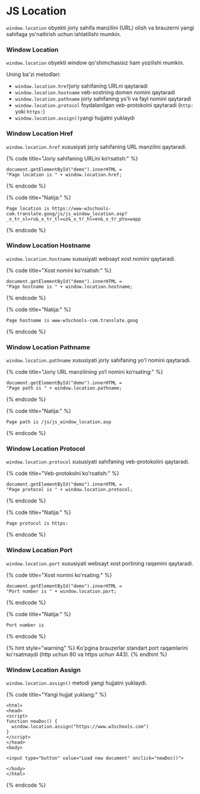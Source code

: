 # JS Location

`window.location` obyekti joriy sahifa manzilini (URL) olish va brauzerni yangi sahifaga yo'naltirish uchun ishlatilishi mumkin.

### Window Location

`window.location` obyekti window qo'shimchasisiz ham yozilishi mumkin.

Uning ba'zi metodlari:

* `window.location.href`joriy sahifaning URLni qaytaradi
* `window.location.hostname` veb-xostning domen nomini qaytaradi
* `window.location.pathname` joriy sahifaning yo'li va fayl nomini qaytaradi
* `window.location.protocol` foydalanilgan veb-protokolni qaytaradi (`http:` yoki `https:`)
* `window.location.assign()`yangi hujjatni yuklaydi

### Window Location Href

`window.location.href` xususiyati joriy sahifaning URL manzilini qaytaradi.

{% code title="Joriy sahifaning URLini ko‘rsatish:" %}
```
document.getElementById("demo").innerHTML =
"Page location is " + window.location.href;
```
{% endcode %}

{% code title="Natija:" %}
```
Page location is https://www-w3schools-com.translate.goog/js/js_window_location.asp?_x_tr_sl=ru&_x_tr_tl=uz&_x_tr_hl=en&_x_tr_pto=wapp
```
{% endcode %}

### Window Location Hostname

`window.location.hostname` xususiyati websayt xost nomini qaytaradi.

{% code title="Xost nomini ko'rsatish:" %}
```
document.getElementById("demo").innerHTML =
"Page hostname is " + window.location.hostname;
```
{% endcode %}

{% code title="Natija:" %}
```
Page hostname is www-w3schools-com.translate.goog
```
{% endcode %}

### Window Location Pathname

`window.location.pathname` xususiyati joriy sahifaning yo'l nomini qaytaradi.

{% code title="Joriy URL manzilining yo‘l nomini ko‘rsating:" %}
```
document.getElementById("demo").innerHTML =
"Page path is " + window.location.pathname;
```
{% endcode %}

{% code title="Natija:" %}
```
Page path is /js/js_window_location.asp
```
{% endcode %}

### Window Location Protocol

`window.location.protocol` xususiyati sahifaning veb-protokolini qaytaradi.

{% code title="Veb-protokolni ko'rsatish:" %}
```
document.getElementById("demo").innerHTML =
"Page protocol is " + window.location.protocol;
```
{% endcode %}

{% code title="Natija:" %}
```
Page protocol is https:
```
{% endcode %}

### Window Location Port

`window.location.port` xususiyati websayt xost portining raqamini qaytaradi.

{% code title="Xost nomini ko'rsating:" %}
```
document.getElementById("demo").innerHTML =
"Port number is " + window.location.port;
```
{% endcode %}

{% code title="Natija:" %}
```
Port number is
```
{% endcode %}

{% hint style="warning" %}
Ko'pgina brauzerlar standart port raqamlarini ko'rsatmaydi (http uchun 80 va https uchun 443).
{% endhint %}

### Window Location Assign

`window.location.assign()` metodi yangi hujjatni yuklaydi.

{% code title="Yangi hujjat yuklang:" %}
```
<html>
<head>
<script>
function newDoc() {
  window.location.assign("https://www.w3schools.com")
}
</script>
</head>
<body>

<input type="button" value="Load new document" onclick="newDoc()">

</body>
</html>
```
{% endcode %}
